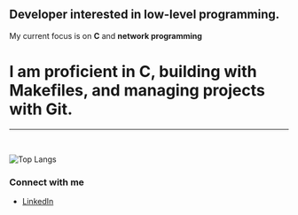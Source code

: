 ## Developer interested in low-level programming.

My current focus is on **C** and **network programming** 

# I am proficient in **C**, building with **Makefiles**, and managing projects with **Git**.

---

<br>

![Top Langs](https://github-readme-stats.vercel.app/api/top-langs/?username=altCourier&layout=compact)


### Connect with me

-   [LinkedIn](https://www.linkedin.com/in/slauluyol/)

